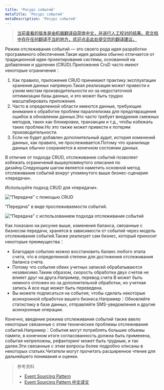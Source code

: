 ```yaml
---
title: 'Ресурс событий'
metaTitle: 'Ресурс событий'
metaDescription: 'Ресурс событий'
---
```


> [当前查看的版本是由机器翻译自简体中文，并进行人工校对的结果。若文档中存在任何翻译不当的地方，欢迎点击此处提交您的翻译建议。](https://crwd.in/newbeclaptrap)

Режим отслеживания событий — это своего рода идея разработки программного обеспечения.Такая идея дизайна обычно отличается от традиционной идеи проектирования системы, основанной на добавлении и удалении (CRUD).Приложения CruD часто имеют некоторые ограничения：

1. Как правило, приложения CRUD принимают практику эксплуатации хранения данных напрямую.Такая реализация может привести к узким местам производительности из-за недостаточной оптимизации базы данных, и это может быть трудно масштабировать приложения.
2. Часто в определенной области имеются данные, требующие внимания к обработке проблем параллелизма для предотвращения ошибок в обновлении данных.Это часто требует внедрения смежных методов, таких как блокировки, транзакции и т.д., чтобы избежать таких проблем.Но это также может привести к потерям производительности.
3. Если не будет добавлен дополнительный аудит, история изменений данных, как правило, не прослеживается.Потому что хранилище данных обычно сохраняется в конечном состоянии данных.

В отличие от подхода CRUD, отслеживание событий позволяет избежать ограничений вышеупомянутого описания по дизайну.Следующим шагом является наметить основной метод отслеживания событий вокруг упомянутого выше бизнес-сценария «передачи».

Используйте подход CRUD для «передачи».

!["Передача" с помощью CRUD](/images/20190226-006.gif)

"Передача" в виде прослеживаемости событий.

!["Передача" с использованием подхода отслеживания событий](/images/20190227-001.gif)

Как показано на рисунке выше, изменения баланса, связанные с бизнесом передачи, хранятся в зависимости от событий через модель отслеживания событий.Также реализует сам бизнес, который приносит некоторые преимущества：

- Благодаря событию можно восстановить баланс любого этапа счета, что в определенной степени для достижения отслеживания баланса счета.
- Потому что события обеих учетных записей обрабатываются независимо.Таким образом, скорость обработки двух счетов не влияет друг на друга.Например, перевод счета B может быть немного отложен из-за дополнительной обработки, но учетная запись А все еще может быть переведена.
- Вы можете подписаться на события, чтобы сделать некоторые асинхронной обработки вашего бизнеса.Например：Обновляйте статистику в базе данных, отправляйте SMS-уведомления и другие асинхронные операции.

Конечно, введение режима отслеживания событий также ввело некоторые связанные с этим технические проблемы отслеживания событий.Например：События могут потреблять большие объемы памяти, в конечном итоге согласованность должна быть применена, события непреложны, рефакторинг может быть трудным, и так далее.Эти связанные с этим вопросы более подробно описаны в некоторых статьях.Читатели могут прочитать расширенное чтение для дальнейшего понимания и оценки.

> 参考资料
> 
> - [Event Sourcing Pattern](https://docs.microsoft.com/en-us/previous-versions/msp-n-p/dn589792%28v%3dpandp.10%29)
> - [Event Sourcing Pattern 中文译文](https://www.infoq.cn/article/event-sourcing)
